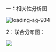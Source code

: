 一：相关性分析图

![loading-ag-934](./files/相关系数1.png)

2：联合分布图：

![](/Users/pengxb/Documents/project/python_ai/project/矿物分析/files/联合分布图基础.png)
